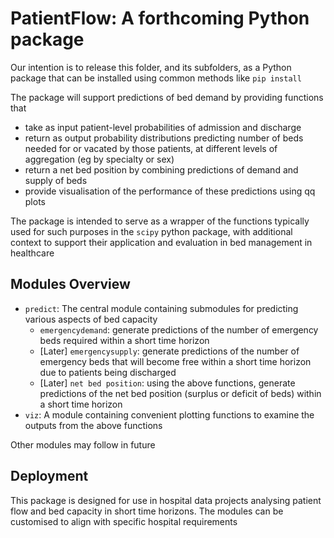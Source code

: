 # PatientFlow: A forthcoming Python package

Our intention is to release this folder, and its subfolders, as a Python package that can be installed using common methods like `pip install`

The package will support predictions of bed demand by providing functions that

- take as input patient-level probabilities of admission and discharge
- return as output probability distributions predicting number of beds needed for or vacated by those patients, at different levels of aggregation (eg by specialty or sex)
- return a net bed position by combining predictions of demand and supply of beds
- provide visualisation of the performance of these predictions using qq plots

The package is intended to serve as a wrapper of the functions typically used for such purposes in the `scipy` python package, with additional context to support their application and evaluation in bed management in healthcare

## Modules Overview

- `predict`: The central module containing submodules for predicting various aspects of bed capacity
  - `emergencydemand`: generate predictions of the number of emergency beds required within a short time horizon
  - [Later] `emergencysupply`: generate predictions of the number of emergency beds that will become free within a short time horizon due to patients being discharged
  - [Later] `net bed position`: using the above functions, generate predictions of the net bed position (surplus or deficit of beds) within a short time horizon
- `viz`: A module containing convenient plotting functions to examine the outputs from the above functions

Other modules may follow in future

## Deployment

This package is designed for use in hospital data projects analysing patient flow and bed capacity in short time horizons. The modules can be customised to align with specific hospital requirements
